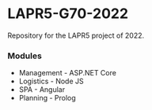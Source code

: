 # LAPR5-G70-2022 #

Repository for the LAPR5 project of 2022.

### Modules ###

* Management - ASP.NET Core
* Logistics - Node JS
* SPA - Angular
* Planning - Prolog